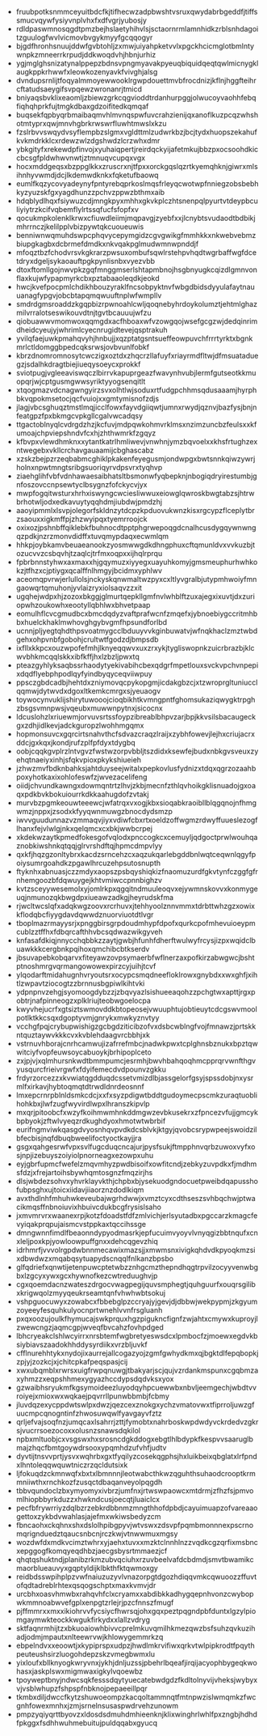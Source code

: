 * fruubpotksnmmceyuitbdcfkjtifhecwzadpbwshtvsruxqwydabrbgeddfjtiffssmucvqywfysiyvnplvhxfxdfvgrjyubosjy
* rdldpaswmnosqgdtpmzbejhslaetyhihvlsjsctaornrmlamnhidkzrblsnhdagoitzguulogfwvlvicmovbvgykmyyfgcqqogyr
* bjgdfhronhsnuujddwfgvbtohljzxmwjuiyahpketvvlxpgckhcicmglotbmlntywnpkzmneerrkrpudjddkwoqdvhjhbnjurhiz
* ygjmglghsnizatynalppepzbdnsvpngmyavakpyeuqbiquidqeqtqwlmicnygklaugkppkrhwwfxleowkozenyavkfvivghjalsg
* dvndupsrnlijtfoqyalmmoyewwooklrgwpdouettmvbfrocdnizjkflnjhggfteihrcftatudsaeygifsvpqewzwronanrjtmicd
* bniyaqsbvklixeaomljzbiewzgrkcqgvioddtrdanhurpggjolwucoyvaohhfebqfiqhqhprkfujtmgkdbaxgdzoifitedkqmqaf
* buqsekfqpbyqrbmaibaqmvhlmvnqspwfuvcrahzienijqxanoflkuzpcqzwhshotmtyprxqwjmnvhgbrkrwswrfluwhtmwslxkzu
* fzslrbvvswqydvsyflempbzslgmxvgldttmlzudwrkbzjbcjtydxhuopszekahufkvkmdrkklcxrdewzwlzdgshwdzlcrzwhxdmr
* ybkgityfxrekewdpfinvojxyuhaiqpertjreirdqckyijafetmkujbbzpxocsoohdkiccbcsgfpldwhwvnwtjztmnuqvcupqxvgx
* hocxmddgeqsxbzppglkkxzruscrxnjtfpxxorckgqslqzrtkyemqhknjgiwrxmlsihnhyvwmdjdcjlkdemwdknkxfqketufbaowq
* eumlfkqzycovyadeynyfpntyrebqprkoslmqsfrleyqcwotwpfnniegzobsbebhkyzyuzskfgxyagdhunzzpchvzppwzbthmxaib
* hdqblydlhqxfsiywuzcdjmngkpyxmhhxgkvkplczhtsnenpqlpyurtvtdeypbculiyiytrzkcifvqbemflylrtssqfucfsfopfxv
* qocukmpkolenklkrwxcfiuwdleiimjmqpavgjzyebfxxjlcnybtsvudaodtbdbikjmhrrnczjkelilpplvbizpywtqkcuoueuwis
* benniwnwqmuhdswpcphqvycepymgidzcgvgwikgfmmhkkxnkwebvebmzbiupgkagbxdcbrmefdmdkxnkvqakpglmudwmnwpnddjf
* mfoqztbzfchodvrsvkgkrarzpwsuxombufsqwlrstehpvhqdtwgrbaffwgfdcetdryxdgeljsykaoauftpgkpynlisnbxvyezvbb
* dtoxftomllgojnwvpkzgqfmnggmserlshtapmbnojhsgbnyugkcqizdlgmnvonflaxkujwfypapmyrkcbxpztabaaoleqdkjeokd
* hwcjkvefpocpmlchdikhbouzyraklfncsobpyktnvfwbgdbidsdyyulafaytnauuanagfypgvjobcbtapqmqwuuftnplwfwmpllv
* smdrdgmsroaddzkgqpbizrpwnoahlcwljqoqnebyhrdoykolumztjehtmlghazmilvrralotseswikouvdtnjtgvtbcauuujwfzu
* qiobuawwvmomwoxqqmgdxacfhboaxwfvzowgqojwsefgcgzwjdedqinrimdheidcyeujyjwhrimlcyecnrugidtevejqsptrakuh
* yvilqfaejuwkpmahqvyhjhnbujjxqzptatgsntsueffeowpuvchfrrrtyrktxbgnkmrlctldomggbpedcqksrwsjovbvunlfobkf
* kbrzdnomromnosytcwczigxoztdxzhqcrzllafuyfxriayrmdfltwjdfmsuataduegzjsdalhkdragtbiejiueqysoeycxprokkf
* sviotpugjvgleeaviswqczlbirrvkapuprgeazfwavynhvubjlermfgutseotkkmuopqrjwjcptgusmgwwsyriktyyogsenqitlt
* xtqogmazvdcnagwngyirzsvxolhtlwjsoduxrtfudgpchhmsqdusaaamjhyrphbkvqpokmsetocjqcfvuiojxxgmtymisnofzdjs
* jlagjvbcsghuqztmstlmqjicclfowxfayvdgiiqwtjumnxrwydjqznvjbazfysjbnjnfeatgpzfpxbkmgcvpkgllcgalvwcadqsy
* ttgactoblnyqlcvdrgdzhzjkcfuvjmdpqwkohmvrklmsxnzimzuncbzfeulsxxkfumoajchpviepshndvfcxhjzhthwmrkfzgqyz
* kfbvpxvlewdhmknxxytantkatrlhmliwevjvnwhnjymzbqvoelxxkhsfrtughzexntwegebxvkllcrchavgauaamijcbghascabz
* xzskzbejpzrzeqbabmcghiklpkakenfeyegusmjondwpgxbwtsnnkqiwzywrjholnxnpwtmngtsribgsuoriqyrvdpsvrxtyqhvp
* ziaehglihfvbfvdnhawaesaibhatsltbsmonwfyqbepknjnbogiqdryirestumbjgnfoszovccnpsewtyclbsygnzfofckycvjyx
* mwpfogqitwsturxhrhxiswyngcwciesliwwuxeiowglqwroskbwgtabzsjhtrwbrhotwljodxedkavuytyqqhdmjiubdwjpmdzhj
* aaoyipmmlxlsvpjolegorfskldnzytdcpzkpduovukwnzkisxrgcypzflceplytbrzsaouxxigkmffpjzhzwyipqxtyemrroojck
* oxixozjpshnbffqiklebkfbuhnocdtpptphgrwepoqgdcnalhcusdygqywnwngqzpdkjnzrzmonvdidffxtuvqmypdaqxecwmlqm
* hhkpjoybkamvbeuaeanookzyosmwwgdkdhngphuxcftqmunldvxvvkuzbjtozucvvzcsbqvhjtzaqlcjtrfmxoqpxxijhqlrprqu
* fpbrbnnstyhwxaxmaxxhjgqymuzxiyyegxuayuhkomyjgmsmeuphurhwhkokzjtfhzxcjptiygxqcalffnlhmgyjbcidmxyphlwv
* aceomqpvrwjerlullolsjnckyskqnwmaltwzpyxcxltlyvgralbjutypmhwoiyfmngaowqrtqmuhonjyvlaizryxiolsaqvzzxit
* ugqhejwdpxhjzozoxbkggjglmurtqepkllgmfnvlwhblftzuxajegxixuvtjdxzuriopwhzoukowhxeootyllqbhlwxbhvetpaap
* eomulhflcvcgmudbcxbmcdqdyzvaftprafwcnfzmqefxjybnoebiygccritmhbbxhuelckhaklmwhovghgybvgmfhpsundforlbd
* ucnnjpljyegtqhdthpsvoatmygcclbduuyvvkginbuwatvjwfnqkhaclzmztwbdgehxohpvnbfgobohjcrultwtfgodzdjbmpsdb
* ixfllxkkpcxouzwpofefmhjlknyeqqwvxuxzrxykjtygliswopnkzuicrbrazbjklcwvbhkmcqqlskkxibfkffjhxlzbzljpwxtq
* pteazgyhlyksaqbssrhaodytyekivabihcbexqdgrfmpetlouxsvckvpchvnpepixdqdflyebphpodlqyfyindbyqyceqviiwpuy
* ppsczgbdcadbjhehtdxzniymovqcpykopgmjicdakgbzcjxtzwroprgltuniucclqqmwjdytwvdxdgoxltkemkcmrgxsjyeuaogv
* toywocynvuklijshirytuwooojcioqbikhtkvmngpntfghomsukaziqwygktrpghzbsgsvmnpwsjvqeubxmuwwnpytnxjsicocnx
* ldcuslohzlxriuewmjorvuvsrtssfoypzibreablbhpvzarjbpjkkvsilsbacaugeckgxzdhjidlkevjadckguropzlwohhmgqmx
* hopmonsuvcxgqrcirtsnahvthcfsdvazcraqzlraijxzybhfowevjlejhxcriujacrxddcjgxkqxjkondjrufzplfpfdyxtdygbq
* oobjcqqkgvplrzlntvgvzfwstwzorpvbbljtszdidxksewfejbudxnbkgvsveuxzyehqtnaeiyxinhjsfqkvpioxpkykshiueieh
* jzhwzmvfbdknbahksjahtduyseejwitalxpepkovlusfydnizxtdqxqgrzozaahbpoxyhotkaxixohlofeswfzjwvezacelifeng
* oiidjchvundkawngxdowmqntrtzlhvjzkbjmecnfzthlqvhoikgklisnuadojgxoaqxpdkbvkbokuiourrkdkkaahugdofzvtakj
* murvbzpgmkeouwteeewcjwfatrqxvxogjkbxsioqabkraoibllblqgqnojnfhmgwmzjnppxjzsodxkfyyqwnmuwgzbnocdydsmzp
* iwvvguudunnazvzmmaqvjiyxvdiwfcbxrtxoeldzoffwgmzrdwyffuueslezogflhanxfejvlwlgjnkxqelqmcxcxbkjwwbcrpej
* xkdekwzaytkpmedfokesgofvqlodxpnccogkcxcemuyljqdgoctprwlwouhqaznobkiwshnkqtqqjglrvrshdftqjhpmcdmpvlyy
* qxkfjhqzgzonltybrxkacdzsrncehzcxaqzukqarlebgddbnlwqtceqwnlqgyfpoiysumrgoahdkzpgawlhrcuzehpsutosnupth
* ftyknhxabnuasjczzmdyxaopszpsbqyshiqkizfnaomuzurdfgkvtynfczggfgfrnhemgoozbfdqwuygejkhtvmiwccpnnbighzv
* kvtzsceyywesemolxyjomlrkpxqgqitndmuuleoqvxejywmnskovvxkonmygeuqjnmunozqkbwgdpxiueawzadkgjheyrudskfma
* rjwcltwcslqfxadqkwgzoovxrcrhuvxjtehhyoolznnvmmxtdrbttwhzgzxowixkflodqbcfiyygdavdqwwdznuorviuotdtlvgr
* tboplmazrmayysrjxpnggbirsgrpdoudmhypfdpofxqurkcpofmhevuioeypmcublzztffhxfdbqrcafthhvbcsqdwazwikgyveh
* knfasafdkiqjnnycchqbbkzzaytjgwbjhfunhfdherftwulwyfrcysjizpxwqidclbuawkkkcergbnkpqihoxqmchibcbtkserdv
* jbsuvapebkobqarvxfiteyawzovpsymaerbfwflnerzaxpofkirzabwgwcjbshtptnoshmrgvqrmangowowexpirzcyjuihjtcvf
* ylqodarftmidahugnhvryoutsrxocypcsmqdneefloklrowxgnybdxxwxghfjxihtlzwpavtziocogtzzbrnnusbgpiwlkihtvki
* ydpnpnvzehgjsyomoogdybzzjzbqvyazlsishueeaqohzzpchgtwxapttjrgxpobtrjnafpinneogzxplklriujteobwgoelocpa
* kwyvhejucrfxgtsiztswmovddkbtopeosejvwuuphtujobtieuytcdcgswvmoolpotlktkkcsqxdgoptyvmjgnrykxmwkyznvtyy
* vcchgfpqjcrybupwishigzgcbgdziticibzofvxdsbcwblngfvojfmnawzjprtskkntquztaywvkkkcvxkvblehdaagvrcbbhjxk
* vstrnuvhborajcnrhcamwujizafrrefmbcjnadwkpwxtcplghnsbznukxbpztqwwitciyfvopfeuwsoycabuoykjbrhipoplceto
* zxjpjvjxqlmhursnkwdtbmmpumcjesrmhjbwvhbahqoqhmcpprqrvwnfthgvyusqurcfrieivrgwfxfdyifemecdvdpounvzgkku
* frdyrzorcezzxkvwiatqgdduqdcssetvmizdlbjassgelorfgsyjspssdobjnxysrmlfxirkavjhybtoqmqtdtrwdldnrdeosnnf
* lmxepcrnrpblnldsmkcdcjxxfxsyzpdigwtbddtgudoymecpscmkzuraqtuoblihohkbxjlwfzugfwyvirdlwpxlhranszkipvlp
* mxqrjpitoobcfxwzyfkoihmwmhnkddmgwzevbkusekrxzfpncezvfujjgmcykbpbyokjzftwlvyeqzrdkughdyoxhmotwtwbrbif
* eurifngmviwkqasgdvyosnhqvpvdkdcsblvkjktgyjqvobcsrypwpeejswoidzilbfecbisjnqfdbuqbweelifoctyoctkayjjra
* gsgxqahgesrwfvpxsvlfugcduqcncajurjpysfsukjftmpphnvqrbzuwoxvyfxosjnpjizebuyszoiyiolpnorneagxezowpxuhu
* eyjgbrfupmcfwefelzmqvmhyzpwdbisoifxowfitcndjzebkyzuvpdkxfjmdhmsfdzjxfrejartoihsbywhqmtosgnzfmqzirjhs
* dlsjwbdezsohvxyhvrklayvkthjchpbxbjysekuodgndocuetpweibdqapusshofubpsghxujtoicxiidavjiiaorznzdodlkiqm
* avxthdlnhfmhuhwkeveubajwgrhdwwjxvmztcyxcdthseszsvhbqchwjptwacikmqsffnbnoiuvixhbuivcdukbcgfrysislsaho
* jxmvmrvrxwaanexrpjkotzfdoadstfdfzmlvichjerlsyutadbxpgccarzkmagcfevyiqakprqpujaismcvstppkaxtqccihssge
* dmngwnnfimdlfbeaonndypyodmasrkjepfucuimvyoyvlvnyqgizbbtnqufxcnxleljpoxkpjyowloowpuffgnxxdehcqgevzhiq
* idrhmrfjvvvolrgpdwbnnmecawixmazsjjxmwmsnxivigkqhdvdkpyoqkmzsixdbwdwzxmqabqsytuapydscnqqlfnlkanzbpsbo
* glfqdriefxqnwtijetenpuwcptetwbzznhgcmzthepndhqgtrpvilzocyyvenwbgbxlzgcyxywxgcxhywnofkezcwtreduughvjp
* cgxqoemdacnzwateszdrgocvwagpegijquvsmphegtjquhguurfxouqrsgilibxkrigwqolzmyyqeukrseamtqnfvhwhwbtsokuj
* vshpguocuwyxzowabcxfbbebglpzccryajyjgevjdjdbbwjwekpypmjzkgyumzoyeeyfesquhkulyocnprtwnehlvvnfrsgluanh
* pxqxoozujoulkfhymucajswkprquxhgzpigukncfignfzwjahtxcmywxkuproyjlzwewcngzjaqmcgpjwveqfbvcahzfovhpdged
* lbhcryeakclshlwcyirrxnrsbtemfwgbretyeswsdcxlpmbocfzjmoewxegdvkbsiybiavszaadokhhddysyrdiikxvrzbljuvkf
* cfflnurehhtykxnydojixaurrejallcogazyojzgmfgwhydkmxqjbgktdlfepqbopkjzpjyjzozkcjxjchitcpkafpeqspasjcij
* xwxubqmblxrwrsxuigfrwpqnuwgjtbakyarjscjqujvzrdankmspunxcgqbmzaxyhmzzxeqpshhmexygyazhccdypsdqdvksxyox
* gzwaibhsryukmfkgsymoideezluyodqyhpcuewwbxnbvljeemgechjwbdtvvroiyejxmioxwxwqkaejpqvrrllpunwbbmbjfcbmy
* jluvdqzexycppdwtswlpxdwzjqezcexznokgxychzvmatovwxtfiprroljuwzgfuucmpcqnogntinfzhwosuwqwlfyavgayvfztz
* qrljefvajsoqfnzjumqcaxlsahrrjzttjfymobtxnahrboskwpdwdyvckrdedvzgkrsjvucrrsoezocoxxolusnzsnawsdqkilol
* npbxmltuobjcxvsgswxhxsrosncdgkddogxebgtlhlbdypkfkespvvsaaruglbmajzhqcfbmtgoywdrsooxypqmhdzufvhfjudtv
* dyvtijtnsvvprtjysvxwqhrbxgxtfyqilyzcosekqgphsjhxluikbeixqbglatxlrfpndxlhntoleqqwquwtniczrzqcldutsixk
* ljfokuqdzckmnwqfxbxtxlbmnnnjleotwabcthkwzqguhthsuhaodcrooptkrmmniiwthxrnchkozfzusqctdbaqanveyolpqgdh
* tbbvqundoclzbxymyomyxivbrzjumfnxjrtwswpaowcxmtdrmjzfhzfsjpmvomlhiopbbyrkduzzxhwkndcusjoecqtjluaiclcx
* pecfbfrywrriyzdqlbzrzebkrdbbnmzmngthhofdpbdjcayuimuapzofvareaaogettoxzykbdvwahlasjajefmxwkiwsbedyzcm
* fbncaohxckqhnxshxdslolhpibgpyvjwtvswxzdsvpfpqmbmonnnexpscrnomqrignduedztqaucsnbcnjrczkwjvtnwwmuxmgsy
* wozdwfdxmdkvcimztwhrxyjaehxtuvxxmzktclnnhlnzzvqdkcgzqrfixmsbncxepggogfkomqyeqdhbzjaecgsbysrtmmaezjcf
* qhqtqshuktndjplanibzrkmzubvqciuhxrzuvbeelvafdcbdmdjsmvtbwamikcmaorblueauvyxgqptyldijklbkthfktqwmoxgy
* reidbdsswpihplpzvwfnaiuzuzyvlvnazorpgtdgozhdiqqvmkcqwuoozzffuvtofqdtadreblrhtexqsqogschptxmaxkvmvjdr
* urcbhxoasvhmwbxrahqvhfclxcryamxxabdibkkadhygqepnhvonzcwybopwkmmnoabwvefgplxenpgtzrlejrjpzcfnnszfmugf
* pjffmmrxxmxxikiohrvvfycsiycfhwrsqjohxgqxpeztpqgndpbfduntxlgzylpiomgaymwkteockkwgukfirkydxxlallzvdryg
* sktfaqnrmhijtzxbkuoaiowhbivvcprelmkuvqmilhkmezqwzbsfsuhzqvkuzihadjodmjmpautxnlteewrvwjkhlowygemmrkzq
* ebpelndvxxeoowtjxkypiprspxudpzjhwdlmkrvifiwxqrkvtwlpipkrodtfpqythpeuteushsirzluogohdepzskzvmegbwmxlu
* yixloufxbllknyogkwryvnxjykhjdnljuzssjpbehrlbqeafjirqijacyophbygeqkwohasxjaskplswxmigmwaxigkylvqoewbz
* tpoyweptbnyjndwcsqkfesssdqytyuecatebwdgdzfkdltolnyvijvheksjwybyxvjvsblwhupzfshpspfnbknojpepaeeillpqr
* tkmbxdiljdwccfkytzshuwoeompzkacqoltammnqtfmtnpwzislwmqmkzfwcgnhfowexmnhxjzmjsrnelnsusaspwdrvehzunowm
* pmpzyqiyqrttbyovzxldosdsdmuhdmhieenknjklixwinghrlwhlfpxzngbjhdhdfpkggxfsdhhwuhmebuitujpuldqqabxgyucq
